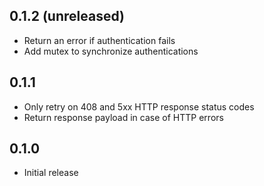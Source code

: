## 0.1.2 (unreleased)

- Return an error if authentication fails
- Add mutex to synchronize authentications

## 0.1.1

- Only retry on 408 and 5xx HTTP response status codes
- Return response payload in case of HTTP errors

## 0.1.0

- Initial release
